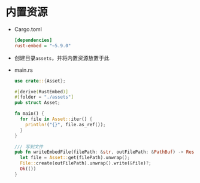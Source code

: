 # 内置资源

- Cargo.toml

  ```ini
  [dependencies]
  rust-embed = "~5.9.0"
  ```

- 创建目录`assets`，并将内置资源放置于此
- main.rs

  ```rust
  use crate::{Asset};

  #[derive(RustEmbed)]
  #[folder = "./assets"]
  pub struct Asset;

  fn main() {
    for file in Asset::iter() {
      println!("{}", file.as_ref());
    }
  }

  /// 写到文件
  pub fn writeEmbedFile(filePath: &str, outFilePath: &PathBuf) -> Result<(), Box<dyn Error>> {
    let file = Asset::get(filePath).unwrap();
    File::create(outFilePath).unwrap().write(&file)?;
    Ok(())
  }
  ```
